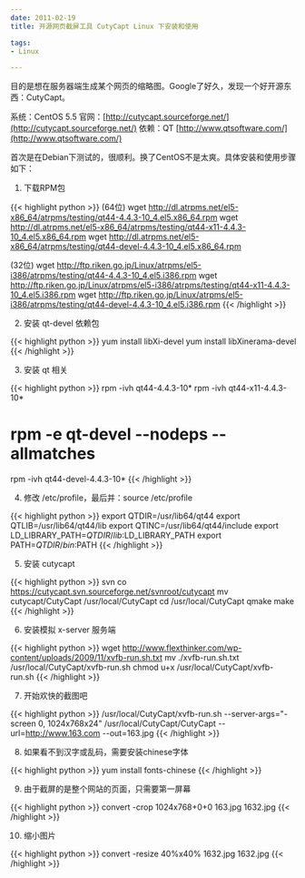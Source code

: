 ```yaml
---
date: 2011-02-19
title: 开源网页截屏工具 CutyCapt Linux 下安装和使用

tags:
- Linux

---
```


目的是想在服务器端生成某个网页的缩略图。Google了好久，发现一个好开源东西：CutyCapt。

系统：CentOS 5.5
官网：[http://cutycapt.sourceforge.net/](http://cutycapt.sourceforge.net/)
依赖：QT [http://www.qtsoftware.com/](http://www.qtsoftware.com/)

首次是在Debian下测试的，很顺利。换了CentOS不是太爽。具体安装和使用步骤如下：

1. 下载RPM包

{{< highlight python >}}
(64位)
wget http://dl.atrpms.net/el5-x86_64/atrpms/testing/qt44-4.4.3-10_4.el5.x86_64.rpm
wget http://dl.atrpms.net/el5-x86_64/atrpms/testing/qt44-x11-4.4.3-10_4.el5.x86_64.rpm
wget http://dl.atrpms.net/el5-x86_64/atrpms/testing/qt44-devel-4.4.3-10_4.el5.x86_64.rpm

(32位)
wget http://ftp.riken.go.jp/Linux/atrpms/el5-i386/atrpms/testing/qt44-4.4.3-10_4.el5.i386.rpm
wget http://ftp.riken.go.jp/Linux/atrpms/el5-i386/atrpms/testing/qt44-x11-4.4.3-10_4.el5.i386.rpm
wget http://ftp.riken.go.jp/Linux/atrpms/el5-i386/atrpms/testing/qt44-devel-4.4.3-10_4.el5.i386.rpm
{{< /highlight >}}

2. 安装 qt-devel 依赖包

{{< highlight python >}}
yum install libXi-devel
yum install libXinerama-devel
{{< /highlight >}}

3. 安装 qt 相关

{{< highlight python >}}
rpm -ivh qt44-4.4.3-10*
rpm -ivh qt44-x11-4.4.3-10*
# rpm -e qt-devel --nodeps --allmatches
rpm -ivh qt44-devel-4.4.3-10*
{{< /highlight >}}

4. 修改 /etc/profile，最后并：source /etc/profile

{{< highlight python >}}
export QTDIR=/usr/lib64/qt44
export QTLIB=/usr/lib64/qt44/lib
export QTINC=/usr/lib64/qt44/include
export LD_LIBRARY_PATH=$QTDIR/lib:$LD_LIBRARY_PATH
export PATH=$QTDIR/bin:$PATH
{{< /highlight >}}

5. 安装 cutycapt

{{< highlight python >}}
svn co https://cutycapt.svn.sourceforge.net/svnroot/cutycapt
mv cutycapt/CutyCapt /usr/local/CutyCapt
cd /usr/local/CutyCapt
qmake
make
{{< /highlight >}}

6. 安装模拟 x-server 服务端

{{< highlight python >}}
wget http://www.flexthinker.com/wp-content/uploads/2009/11/xvfb-run.sh.txt
mv ./xvfb-run.sh.txt /usr/local/CutyCapt/xvfb-run.sh
chmod u+x /usr/local/CutyCapt/xvfb-run.sh
{{< /highlight >}}

7. 开始欢快的截图吧

{{< highlight python >}}
/usr/local/CutyCapt/xvfb-run.sh --server-args="-screen 0, 1024x768x24" /usr/local/CutyCapt/CutyCapt --url=http://www.163.com --out=163.jpg
{{< /highlight >}}

8. 如果看不到汉字或乱码，需要安装chinese字体

{{< highlight python >}}
yum install fonts-chinese
{{< /highlight >}}

9. 由于截屏的是整个网站的页面，只需要第一屏幕

{{< highlight python >}}
convert -crop 1024x768+0+0 163.jpg 1632.jpg
{{< /highlight >}}

10. 缩小图片

{{< highlight python >}}
convert -resize 40%x40% 1632.jpg 1632.jpg
{{< /highlight >}}


